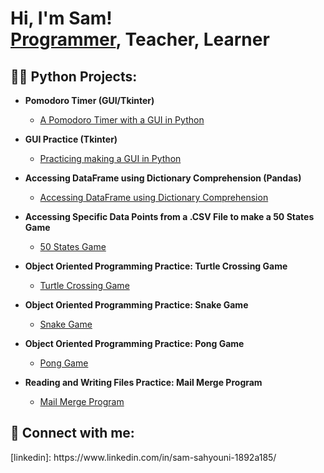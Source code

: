 <h1>Hi, I'm Sam! <br/><a href="https://github.com/SamSahyouni">Programmer</a>, <a>Teacher</a>, <a>Learner</a></h1>

<h2>👨‍💻 Python Projects:</h2>

- <b>Pomodoro Timer (GUI/Tkinter)</b>
  - [A Pomodoro Timer with a GUI in Python](https://github.com/SamSahyouni/Pomodoro-Timer-GUI-tKinter)

- <b>GUI Practice (Tkinter)</b>
  - [Practicing making a GUI in Python](https://github.com/SamSahyouni/miles_to_km_converter_GUI)
- <b>Accessing DataFrame using Dictionary Comprehension (Pandas)</b>
  - [Accessing DataFrame using Dictionary Comprehension](https://github.com/SamSahyouni/NATO-alphabet)
- <b>Accessing Specific Data Points from a .CSV File to make a 50 States Game </b>
  - [50 States Game](https://github.com/SamSahyouni/US_States_Game)
- <b>Object Oriented Programming Practice: Turtle Crossing Game </b>
  - [Turtle Crossing Game](https://github.com/SamSahyouni/Turtle-Crossing-)
- <b>Object Oriented Programming Practice: Snake Game </b>
  - [Snake Game](https://github.com/SamSahyouni/Snake-Game)
- <b>Object Oriented Programming Practice: Pong Game </b>
  - [Pong Game](https://github.com/SamSahyouni/Pong-Game)
- <b>Reading and Writing Files Practice: Mail Merge Program </b>
  - [Mail Merge Program](https://github.com/SamSahyouni/Mail-Merge-Program)
  
<h2> 🔗  Connect with me:</h2>
[linkedin]: https://www.linkedin.com/in/sam-sahyouni-1892a185/

